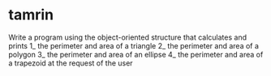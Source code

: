 # tamrin
Write a program using the object-oriented structure that calculates and prints 1_ the perimeter and area of   a triangle 2_ the perimeter and 
area of   a polygon 3_ the perimeter and area of   an ellipse 4_ the perimeter and area of   a trapezoid at the request of the user

